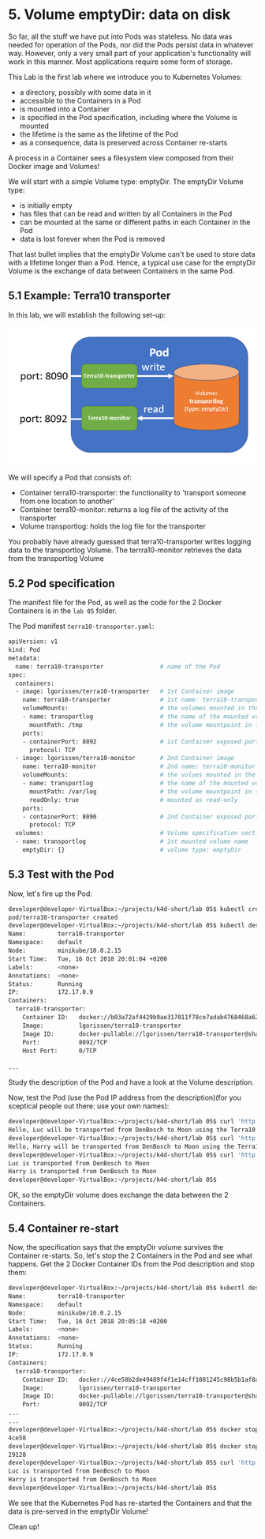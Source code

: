 # 5. Volume emptyDir: data on disk

So far, all the stuff we have put into Pods was stateless. No data was needed for operation of the Pods, nor did the Pods persist data in whatever way. However, only a very small part of your application's functionality will work in this manner. Most applications require some form of storage.

This Lab is the first lab where we introduce you to Kubernetes Volumes: 

- a directory, possibly with some data in it
- accessible to the Containers in a Pod 
- is mounted into a Container
- is specified in the Pod specification, including where the Volume is mounted
- the lifetime is the same as the lifetime of the Pod
- as a consequence, data is preserved across Container re-starts 

A process in a Container sees a filesystem view composed from their Docker image and Volumes!

We will start with a simple Volume type: emptyDir. The emptyDir Volume type:

- is initially empty
- has files that can be read and written by all Containers in the Pod
- can be mounted at the same or different paths in each Container in the Pod
- data is lost forever when the Pod is removed

That last bullet implies that the emptyDir Volume can't be used to store data with a lifetime longer than a Pod. Hence, a typical use case for the emptyDir Volume is the exchange of data between Containers in the same Pod.

## 5.1 Example: Terra10 transporter

In this lab, we will establish the following set-up:

![Headless service](img/lab18-terra10-transporter.png)

We will specify a Pod that consists of:

- Container terra10-transporter: the functionality to 'transport someone from one location to another'
- Container terra10-monitor: returns a log file of the activity of the transporter
- Volume transportlog: holds the log file for the transporter

You probably have already guessed that terra10-transporter writes logging data to the transportlog Volume. The terrra10-monitor retrieves the data from the transportlog Volume

## 5.2 Pod specification

The manifest file for the Pod, as well as the code for the 2 Docker Containers is in the `lab 05` folder.

The Pod manifest `terra10-transporter.yaml`:

```bash
apiVersion: v1
kind: Pod
metadata:
  name: terra10-transporter                # name of the Pod
spec:
  containers:
  - image: lgorissen/terra10-transporter   # 1st Container image
    name: terra10-transporter              # 1st name: terra10-transporter
    volumeMounts:                          # the volumes mounted in the Container
    - name: transportlog                   # the name of the mounted volume
      mountPath: /tmp                      # the volume mountpoint in the Container 
    ports:
    - containerPort: 8092                  # 1st Container exposed port
      protocol: TCP
  - image: lgorissen/terra10-monitor       # 2nd Container image
    name: terra10-monitor                  # 2nd name: terra10-monitor
    volumeMounts:                          # the volues mounted in the Container
    - name: transportlog                   # the name of the mounted volue
      mountPath: /var/log                  # the volume mountpoint in the Container
      readOnly: true                       # mounted as read-only
    ports:
    - containerPort: 8090                  # 2nd Container exposed port
      protocol: TCP
  volumes:                                 # Volume specification section
  - name: transportlog                     # 1st mounted volume name
    emptyDir: {}                           # volume type: emptyDir

```

## 5.3 Test with the Pod

Now, let's fire up the Pod:

```bash
developer@developer-VirtualBox:~/projects/k4d-short/lab 05$ kubectl create -f terra10-transporter.yaml 
pod/terra10-transporter created
developer@developer-VirtualBox:~/projects/k4d-short/lab 05$ kubectl describe pod terra10-transporter 
Name:         terra10-transporter
Namespace:    default
Node:         minikube/10.0.2.15
Start Time:   Tue, 16 Oct 2018 20:01:04 +0200
Labels:       <none>
Annotations:  <none>
Status:       Running
IP:           172.17.0.9
Containers:
  terra10-transporter:
    Container ID:   docker://b03a72af4429b9ae317011f78ce7adab4768468a622ad5ffe6aaafa6c952f836
    Image:          lgorissen/terra10-transporter
    Image ID:       docker-pullable://lgorissen/terra10-transporter@sha256:df80b324cf016afdfde25f40be57a4c7ca807111c40f5e7545a166606a8c5138
    Port:           8092/TCP
    Host Port:      0/TCP

...
```

Study the description of the Pod and have a look at the Volume description.

Now, test the Pod (use the Pod IP address from the description)(for you sceptical people out there: use your own names):

```bash
developer@developer-VirtualBox:~/projects/k4d-short/lab 05$ curl 'http://172.17.0.9:8090?name=Luc&from=DenBosch&to=Moon'
Hello, Luc will be transported from DenBosch to Moon using the Terra10 transporter service
developer@developer-VirtualBox:~/projects/k4d-short/lab 05$ curl 'http://172.17.0.9:8090?name=Harry&from=DenBosch&to=Moon'
Hello, Harry will be transported from DenBosch to Moon using the Terra10 transporter service
developer@developer-VirtualBox:~/projects/k4d-short/lab 05$ curl 'http://172.17.0.9:8092'
Luc is transported from DenBosch to Moon
Harry is transported from DenBosch to Moon
developer@developer-VirtualBox:~/projects/k4d-short/lab 05$ 
```

OK, so the emptyDir volume does exchange the data between the 2 Containers.


## 5.4 Container re-start

Now, the specification says that the emptyDir volume survives the Container re-starts. So, let's stop the 2 Containers in the Pod and see what happens.
Get the 2 Docker Container IDs from the Pod description and stop them:

```bash
developer@developer-VirtualBox:~/projects/k4d-short/lab 05$ kubectl describe pod terra10-transporter 
Name:         terra10-transporter
Namespace:    default
Node:         minikube/10.0.2.15
Start Time:   Tue, 16 Oct 2018 20:05:18 +0200
Labels:       <none>
Annotations:  <none>
Status:       Running
IP:           172.17.0.9
Containers:
  terra10-transporter:
    Container ID:   docker://4ce58b2de49489f4f1e14cff1081245c98b5b1af8a5fde76b4300e3a24adffff
    Image:          lgorissen/terra10-transporter
    Image ID:       docker-pullable://lgorissen/terra10-transporter@sha256:df80b324cf016afdfde25f40be57a4c7ca807111c40f5e7545a166606a8c5138
    Port:           8092/TCP
...
...
developer@developer-VirtualBox:~/projects/k4d-short/lab 05$ docker stop 4ce58
4ce58
developer@developer-VirtualBox:~/projects/k4d-short/lab 05$ docker stop 29128
29128
developer@developer-VirtualBox:~/projects/k4d-short/lab 05$ curl 'http://172.17.0.9:8092'
Luc is transported from DenBosch to Moon
Harry is transported from DenBosch to Moon
developer@developer-VirtualBox:~/projects/k4d-short/lab 05$
```

We see that the Kubernetes Pod has re-started the Containers and that the data is pre-served in the emptyDir Volume!

Clean up!
